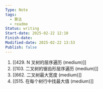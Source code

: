 ```yaml
---
Type: Note
tags:
  - 算法
  - readme
Status: writing
Start-date: 2025-02-22 12:10
Finish-date: 
Modified-date: 2025-02-22 13:53
Publish: false
---
```



1. [[429. N 叉树的层序遍历 (medium)]]
2. [[103. 二叉树的锯齿形层序遍历 (medium)]]
3. [[662. 二叉树最大宽度 (medium)]]
4. [[515. 在每个树行中找最大值 (medium)]]